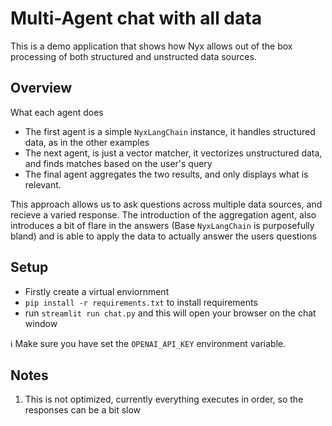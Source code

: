 # Multi-Agent chat with all data

This is a demo application that shows how Nyx allows out of the box processing of 
both structured and unstructed data sources. 

## Overview

What each agent does
 - The first agent is a simple `NyxLangChain` instance, it handles structured data, as in the other examples
 - The next agent, is just a vector matcher, it vectorizes unstructured data, and finds matches based on the user's query
 - The final agent aggregates the two results, and only displays what is relevant.

This approach allows us to ask questions across multiple data sources, and recieve a varied response. The introduction
of the aggregation agent, also introduces a bit of flare in the answers (Base `NyxLangChain` is purposefully bland) and
is able to apply the data to actually answer the users questions

## Setup

 - Firstly create a virtual enviornment
 - `pip install -r requirements.txt` to install requirements
 - run `streamlit run chat.py` and this will open your browser on the chat window

ℹ️ Make sure you have set the `OPENAI_API_KEY` environment variable.

## Notes

 1. This is not optimized, currently everything executes in order, so the responses can be a bit slow

